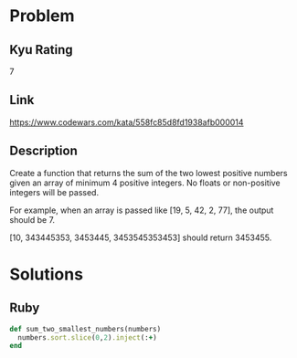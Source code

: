 # Problem

## Kyu Rating

7

## Link

https://www.codewars.com/kata/558fc85d8fd1938afb000014

## Description

Create a function that returns the sum of the two lowest positive numbers given an array of minimum 4 positive integers. No floats or non-positive integers will be passed.

For example, when an array is passed like [19, 5, 42, 2, 77], the output should be 7.

[10, 343445353, 3453445, 3453545353453] should return 3453455.

# Solutions

## Ruby
```ruby
def sum_two_smallest_numbers(numbers)
  numbers.sort.slice(0,2).inject(:+)
end
```
